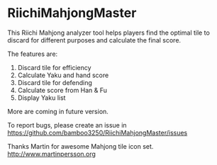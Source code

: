 # RiichiMahjongMaster
This Riichi Mahjong analyzer tool helps players find the optimal tile to discard for different purposes and calculate the final score.

The features are:
1. Discard tile for efficiency
2. Calculate Yaku and hand score
3. Discard tile for defending
4. Calculate score from Han & Fu
5. Display Yaku list

More are coming in future version.

To report bugs, please create an issue in https://github.com/bamboo3250/RiichiMahjongMaster/issues

Thanks Martin for awesome Mahjong tile icon set.
http://www.martinpersson.org
